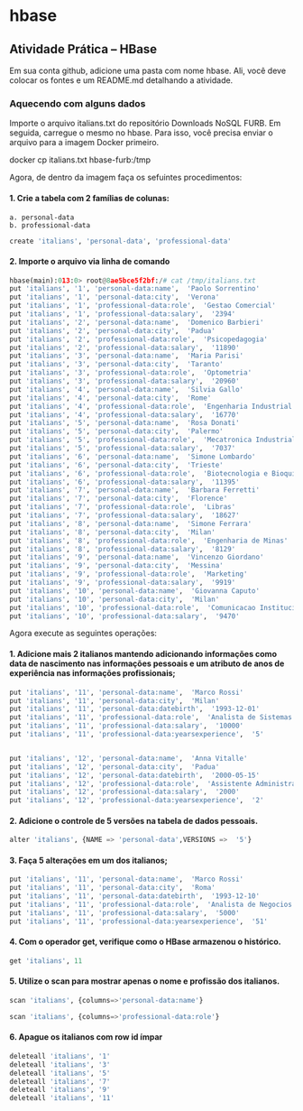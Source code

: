 # hbase

## Atividade Prática – HBase 
 Em sua conta github, adicione uma pasta com nome hbase. Ali, você deve colocar os fontes e um README.md detalhando a atividade. 

### Aquecendo com alguns dados 

Importe o arquivo italians.txt do repositório Downloads NoSQL FURB. Em seguida, carregue o mesmo no hbase. Para isso, você precisa enviar o arquivo para a imagem Docker primeiro. 

docker cp italians.txt hbase-furb:/tmp 

Agora, de dentro da imagem faça os sefuintes procedimentos: 

#### 1. Crie a tabela com 2 famílias de colunas:  
    a. personal-data 
    b. professional-data


```python
create 'italians', 'personal-data', 'professional-data'
```

#### 2. Importe o arquivo via linha de comando 


```python
hbase(main):013:0> root@8ae5bce5f2bf:/# cat /tmp/italians.txt
put 'italians', '1', 'personal-data:name',  'Paolo Sorrentino'
put 'italians', '1', 'personal-data:city',  'Verona'
put 'italians', '1', 'professional-data:role',  'Gestao Comercial'
put 'italians', '1', 'professional-data:salary',  '2394'
put 'italians', '2', 'personal-data:name',  'Domenico Barbieri'
put 'italians', '2', 'personal-data:city',  'Padua'
put 'italians', '2', 'professional-data:role',  'Psicopedagogia'
put 'italians', '2', 'professional-data:salary',  '11890'
put 'italians', '3', 'personal-data:name',  'Maria Parisi'
put 'italians', '3', 'personal-data:city',  'Taranto'
put 'italians', '3', 'professional-data:role',  'Optometria'
put 'italians', '3', 'professional-data:salary',  '20960'
put 'italians', '4', 'personal-data:name',  'Silvia Gallo'
put 'italians', '4', 'personal-data:city',  'Rome'
put 'italians', '4', 'professional-data:role',  'Engenharia Industrial Madeireira'
put 'italians', '4', 'professional-data:salary',  '16770'
put 'italians', '5', 'personal-data:name',  'Rosa Donati'
put 'italians', '5', 'personal-data:city',  'Palermo'
put 'italians', '5', 'professional-data:role',  'Mecatronica Industrial'
put 'italians', '5', 'professional-data:salary',  '7037'
put 'italians', '6', 'personal-data:name',  'Simone Lombardo'
put 'italians', '6', 'personal-data:city',  'Trieste'
put 'italians', '6', 'professional-data:role',  'Biotecnologia e Bioquimica'
put 'italians', '6', 'professional-data:salary',  '11395'
put 'italians', '7', 'personal-data:name',  'Barbara Ferretti'
put 'italians', '7', 'personal-data:city',  'Florence'
put 'italians', '7', 'professional-data:role',  'Libras'
put 'italians', '7', 'professional-data:salary',  '18627'
put 'italians', '8', 'personal-data:name',  'Simone Ferrara'
put 'italians', '8', 'personal-data:city',  'Milan'
put 'italians', '8', 'professional-data:role',  'Engenharia de Minas'
put 'italians', '8', 'professional-data:salary',  '8129'
put 'italians', '9', 'personal-data:name',  'Vincenzo Giordano'
put 'italians', '9', 'personal-data:city',  'Messina'
put 'italians', '9', 'professional-data:role',  'Marketing'
put 'italians', '9', 'professional-data:salary',  '9919'
put 'italians', '10', 'personal-data:name',  'Giovanna Caputo'
put 'italians', '10', 'personal-data:city',  'Milan'
put 'italians', '10', 'professional-data:role',  'Comunicacao Institucional'
put 'italians', '10', 'professional-data:salary',  '9470'
```

Agora execute as seguintes operações:

#### 1. Adicione mais 2 italianos mantendo adicionando informações como data de nascimento nas informações pessoais e um atributo de anos de experiência nas informações profissionais;


```python
put 'italians', '11', 'personal-data:name',  'Marco Rossi'
put 'italians', '11', 'personal-data:city',  'Milan'
put 'italians', '11', 'personal-data:datebirth',  '1993-12-01'
put 'italians', '11', 'professional-data:role',  'Analista de Sistemas'
put 'italians', '11', 'professional-data:salary',  '10000'
put 'italians', '11', 'professional-data:yearsexperience',  '5'


put 'italians', '12', 'personal-data:name',  'Anna Vitalle'
put 'italians', '12', 'personal-data:city',  'Padua'
put 'italians', '12', 'personal-data:datebirth',  '2000-05-15'
put 'italians', '12', 'professional-data:role',  'Assistente Administrativo'
put 'italians', '12', 'professional-data:salary',  '2000'
put 'italians', '12', 'professional-data:yearsexperience',  '2'
```

#### 2. Adicione o controle de 5 versões na tabela de dados pessoais.


```python
alter 'italians', {NAME => 'personal-data',VERSIONS =>  '5'}
```

#### 3. Faça 5 alterações em um dos italianos;


```python
put 'italians', '11', 'personal-data:name',  'Marco Rossi'
put 'italians', '11', 'personal-data:city',  'Roma'
put 'italians', '11', 'personal-data:datebirth',  '1993-12-10'
put 'italians', '11', 'professional-data:role',  'Analista de Negocios'
put 'italians', '11', 'professional-data:salary',  '5000'
put 'italians', '11', 'professional-data:yearsexperience',  '51'

```

#### 4. Com o operador get, verifique como o HBase armazenou o histórico.


```python
get 'italians', 11
```

#### 5. Utilize o scan para mostrar apenas o nome e profissão dos italianos.


```python
scan 'italians', {columns=>'personal-data:name'}
```


```python
scan 'italians', {columns=>'professional-data:role'}
```

#### 6. Apague os italianos com row id ímpar


```python
deleteall 'italians', '1'
deleteall 'italians', '3'
deleteall 'italians', '5'
deleteall 'italians', '7'
deleteall 'italians', '9'
deleteall 'italians', '11'
```
